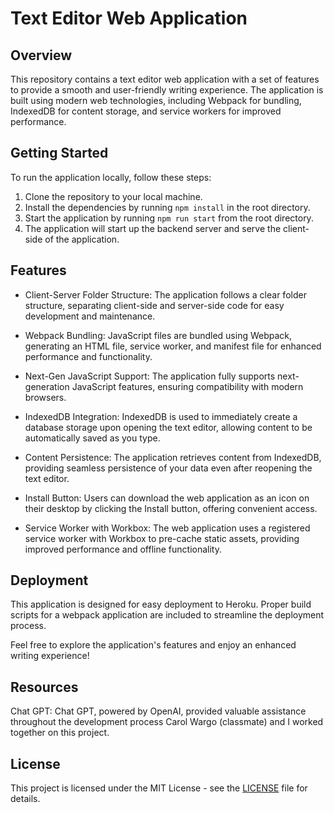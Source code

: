 # Text Editor Web Application

## Overview

This repository contains a text editor web application with a set of features to provide a smooth and user-friendly writing experience. The application is built using modern web technologies, including Webpack for bundling, IndexedDB for content storage, and service workers for improved performance.

## Getting Started

To run the application locally, follow these steps:

1. Clone the repository to your local machine.
2. Install the dependencies by running `npm install` in the root directory.
3. Start the application by running `npm run start` from the root directory.
4. The application will start up the backend server and serve the client-side of the application.

## Features

- Client-Server Folder Structure: The application follows a clear folder structure, separating client-side and server-side code for easy development and maintenance.

- Webpack Bundling: JavaScript files are bundled using Webpack, generating an HTML file, service worker, and manifest file for enhanced performance and functionality.

- Next-Gen JavaScript Support: The application fully supports next-generation JavaScript features, ensuring compatibility with modern browsers.

- IndexedDB Integration: IndexedDB is used to immediately create a database storage upon opening the text editor, allowing content to be automatically saved as you type.

- Content Persistence: The application retrieves content from IndexedDB, providing seamless persistence of your data even after reopening the text editor.

- Install Button: Users can download the web application as an icon on their desktop by clicking the Install button, offering convenient access.

- Service Worker with Workbox: The web application uses a registered service worker with Workbox to pre-cache static assets, providing improved performance and offline functionality.

## Deployment

This application is designed for easy deployment to Heroku. Proper build scripts for a webpack application are included to streamline the deployment process.

Feel free to explore the application's features and enjoy an enhanced writing experience!

## Resources

Chat GPT: Chat GPT, powered by OpenAI, provided valuable assistance throughout the development process
Carol Wargo (classmate) and I worked together on this project.

## License

This project is licensed under the MIT License - see the [LICENSE](LICENSE) file for details.